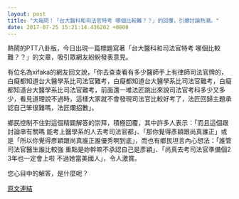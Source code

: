 ```yaml
---
layout: post
title: "大哉問！「台大醫科和司法官特考 哪個比較難？？」的回覆，引爆討論熱潮。"
date: 2017-07-25 15:21:14.436202 +0800
---
```


熱鬧的PTT八卦版，今日出現一篇標題寫著「台大醫科和司法官特考 哪個比較難？？」的文章，吸引眾網友紛紛發表意見。

有位名為xifaka的網友回文說，「你去查查看有多少醫師手上有律師司法官牌的，白癡都知道台大醫學系比司法官難考，白癡都知道台大醫學系比司法官難考，白癡都知道台大醫學系比司法官難考，前面還一堆法匠跳出來說司法官考科多少又多少，看見道理說不過時，這樣大家就不會發現司法官比較好考了，法匠回歸主題承認自己笨很難嗎，法匠爛招數」。

鄉民控制不住對這個精闢解答的崇拜，積極回覆，其中許多人表示：「而且這個跟討論串有關嗎 能考上醫學系的人去考司法官都」、「那你覺得彥穎跟尚真誰正」或是「所以你覺得彥穎跟尚真誰正誰優秀啊到底」，而也有鄉民坦言內心想法：「誰管司法官醫生誰比較強 重點是妳幹嘛不承認自己是彥穎」、「尚真去考司法官準備個2 3年也一定會上啦 不過她當美國人」，令人激賞。

您心目中的解答，是什麼呢？

<a href = "https://www.ptt.cc/bbs/Gossiping/M.1500935182.A.9C2.html">原文連結</a>

